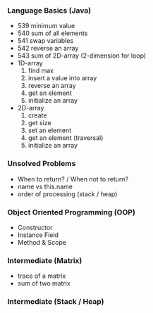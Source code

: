 
### Language Basics (Java)
- 539 minimum value
- 540 sum of all elements
- 541 swap variables
- 542 reverse an array
- 543 sum of 2D-array (2-dimension for loop)
- 1D-array
  1. find max
  2. insert a value into array
  3. reverse an array
  4. get an element
  5. initialize an array
- 2D-array
  1. create
  2. get size
  3. set an element
  4. get an element (traversal)
  5. initialize an array

### Unsolved Problems
- When to return? / When not to return?
- name vs this.name
- order of processing (stack / heap)

### Object Oriented Programming (OOP)
- Constructor
- Instance Field
- Method & Scope

### Intermediate (Matrix)
- trace of a matrix
- sum of two matrix

### Intermediate (Stack / Heap)
